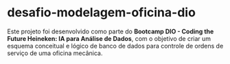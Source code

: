 # desafio-modelagem-oficina-dio
Este projeto foi desenvolvido como parte do **Bootcamp DIO - Coding the Future Heineken: IA para Análise de Dados**, com o objetivo de criar um esquema conceitual e lógico de banco de dados para controle de ordens de serviço de uma oficina mecânica.

